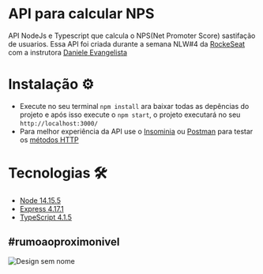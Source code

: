 # API para calcular NPS


API NodeJs e Typescript que calcula o NPS(Net Promoter Score) sastifação de usuarios. Essa API foi criada durante a semana NLW#4 da [RockeSeat](https://github.com/Rocketseat) com a instrutora  [Daniele Evangelista](https://github.com/danileao)


# Instalação ⚙

- Execute no seu terminal `npm install` ara baixar todas as depências do projeto e após isso execute o `npm start`, o projeto executará no seu `http://localhost:3000/`
- Para melhor experiência da API use o [Insominia](https://insomnia.rest/download/) ou [Postman](https://www.postman.com/product/rest-client/) para testar os [métodos HTTP](https://developer.mozilla.org/pt-BR/docs/Web/HTTP/Methods)



# Tecnologias 🛠

- [Node 14.15.5](https://nodejs.org/en/)
- [Express 4.17.1](https://expressjs.com/pt-br/)
- [TypeScript 4.1.5](https://www.npmjs.com/package/typescript)

## #rumoaoproximonivel 
![Design sem nome](https://user-images.githubusercontent.com/57969262/108745536-f7629f80-7519-11eb-9768-50fea4aa1986.png)
